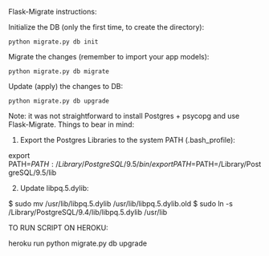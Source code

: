 Flask-Migrate instructions:

Initialize the DB (only the first time, to create the directory):

    python migrate.py db init

Migrate the changes (remember to import your app models):

    python migrate.py db migrate

Update (apply) the changes to DB:

    python migrate.py db upgrade

Note: it was not straightforward to install Postgres + psycopg and use Flask-Migrate.
Things to bear in mind:

1. Export the Postgres Libraries to the system PATH (.bash_profile):

export PATH=$PATH:/Library/PostgreSQL/9.5/bin/
export PATH=$PATH=/Library/PostgreSQL/9.5/lib

2. Update libpq.5.dylib:

$ sudo mv /usr/lib/libpq.5.dylib /usr/lib/libpq.5.dylib.old
$ sudo ln -s /Library/PostgreSQL/9.4/lib/libpq.5.dylib /usr/lib

TO RUN SCRIPT ON HEROKU:

heroku run python  migrate.py db upgrade





